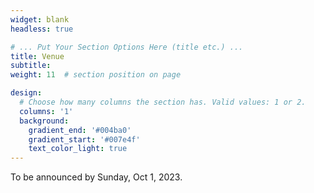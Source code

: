 ```yaml
---
widget: blank
headless: true

# ... Put Your Section Options Here (title etc.) ...
title: Venue
subtitle:
weight: 11  # section position on page

design:
  # Choose how many columns the section has. Valid values: 1 or 2.
  columns: '1'
  background:
    gradient_end: '#004ba0'
    gradient_start: '#007e4f'
    text_color_light: true
---
```


To be announced by Sunday, Oct 1, 2023.
